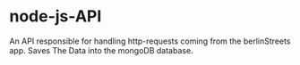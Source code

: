 # node-js-API
An API responsible for handling http-requests coming from the berlinStreets app.
Saves The Data into the mongoDB database.
